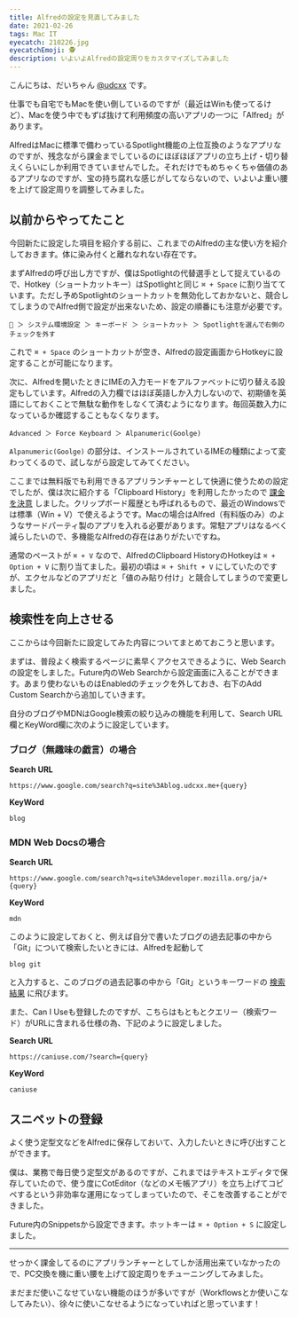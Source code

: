 ```yaml
---
title: Alfredの設定を見直してみました
date: 2021-02-26
tags: Mac IT
eyecatch: 210226.jpg
eyecatchEmoji: 🕵️
description: いよいよAlfredの設定周りをカスタマイズしてみました
---
```


こんにちは、だいちゃん [@udcxx](https://twitter.com/udc_xx) です。

仕事でも自宅でもMacを使い倒しているのですが（最近はWinも使ってるけど）、Macを使う中でもずば抜けて利用頻度の高いアプリの一つに「Alfred」があります。

AlfredはMacに標準で備わっているSpotlight機能の上位互換のようなアプリなのですが、残念ながら課金までしているのにほぼほぼアプリの立ち上げ・切り替えくらいにしか利用できていませんでした。それだけでもめちゃくちゃ価値のあるアプリなのですが、宝の持ち腐れな感じがしてならないので、いよいよ重い腰を上げて設定周りを調整してみました。

## 以前からやってたこと

今回新たに設定した項目を紹介する前に、これまでのAlfredの主な使い方を紹介しておきます。体に染み付くと離れなれない存在です。

まずAlfredの呼び出し方ですが、僕はSpotlightの代替選手として捉えているので、Hotkey（ショートカットキー）はSpotlightと同じ `⌘ + Space` に割り当てています。ただし予めSpotlightのショートカットを無効化しておかないと、競合してしまうのでAlfred側で設定が出来ないため、設定の順番にも注意が必要です。

```
🍎 ＞ システム環境設定 ＞ キーボード ＞ ショートカット ＞ Spotlightを選んで右側のチェックを外す
```

これで `⌘ + Space` のショートカットが空き、Alfredの設定画面からHotkeyに設定することが可能になります。

次に、Alfredを開いたときにIMEの入力モードをアルファベットに切り替える設定もしています。Alfredの入力欄ではほぼ英語しか入力しないので、初期値を英語にしておくことで無駄な動作をしなくて済むようになります。毎回英数入力になっているか確認することもなくなります。

```
Advanced ＞ Force Keyboard ＞ Alpanumeric(Goolge)
```

`Alpanumeric(Goolge)` の部分は、インストールされているIMEの種類によって変わってくるので、試しながら設定してみてください。

ここまでは無料版でも利用できるアプリランチャーとして快適に使うための設定でしたが、僕は次に紹介する「Clipboard History」を利用したかったので [課金を決意](https://blog.udcxx.me/article/201114/alfred-powerpack/) しました。クリップボード履歴とも呼ばれるもので、最近のWindowsでは標準（Win + V）で使えるようです。Macの場合はAlfred（有料版のみ）のようなサードパーティ製のアプリを入れる必要があります。常駐アプリはなるべく減らしたいので、多機能なAlfredの存在はありがたいですね。

通常のペーストが `⌘ + V` なので、AlfredのClipboard HistoryのHotkeyは `⌘ + Option + V` に割り当てました。最初の頃は `⌘ + Shift + V` にしていたのですが、エクセルなどのアプリだと「値のみ貼り付け」と競合してしまうので変更しました。


## 検索性を向上させる

ここからは今回新たに設定してみた内容についてまとめておこうと思います。

まずは、普段よく検索するページに素早くアクセスできるように、Web Searchの設定をしました。Future内のWeb Searchから設定画面に入ることができます。あまり使わないものはEnabledのチェックを外しておき、右下のAdd Custom Searchから追加していきます。

自分のブログやMDNはGoogle検索の絞り込みの機能を利用して、Search URL欄とKeyWord欄に次のように設定しています。

### ブログ（無趣味の戯言）の場合

**Search URL**

```
https://www.google.com/search?q=site%3Ablog.udcxx.me+{query}
```

**KeyWord**

```
blog
```

### MDN Web Docsの場合

**Search URL**

```
https://www.google.com/search?q=site%3Adeveloper.mozilla.org/ja/+{query}
```

**KeyWord**

```
mdn
```

このように設定しておくと、例えば自分で書いたブログの過去記事の中から「Git」について検索したいときには、Alfredを起動して

```
blog git
```

と入力すると、このブログの過去記事の中から「Git」というキーワードの [検索結果](https://www.google.com/search?q=site%3Ablog.udcxx.me+git) に飛びます。

また、Can I Useも登録したのですが、こちらはもともとクエリー（検索ワード）がURLに含まれる仕様の為、下記のように設定しました。

**Search URL**

```
https://caniuse.com/?search={query}
```

**KeyWord**

```
caniuse
```


## スニペットの登録

よく使う定型文などをAlfredに保存しておいて、入力したいときに呼び出すことができます。

僕は、業務で毎日使う定型文があるのですが、これまではテキストエディタで保存していたので、使う度にCotEditor（などのメモ帳アプリ）を立ち上げてコピペするという非効率な運用になってしまっていたので、そこを改善することができました。

Future内のSnippetsから設定できます。ホットキーは `⌘ + Option + S` に設定しました。

---

せっかく課金してるのにアプリランチャーとしてしか活用出来ていなかったので、PC交換を機に重い腰を上げて設定周りをチューニングしてみました。

まだまだ使いこなせていない機能のほうが多いですが（Workflowsとか使いこなしてみたい）、徐々に使いこなせるようになっていればと思っています！
